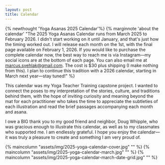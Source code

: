 ```yaml
---
layout: post
title: Calendar
---
```

{% newthought 'Yoga Asanas 2025 Calendar'%}
{% marginnote 'about the calendar' "The 2025 Yoga Asanas Calendar runs from March 2025 to February 2026. I didn't start working on it until January, and that's just how the timing worked out. I will release each month on the 1st, with the final page available on February 1, 2026. If you would like to purchase the complete calendar now, the best way to reach me is via Instagram—my social icons are at the bottom of each page. You can also email me at marcus.svehlak@gmail.com. The cost is $30 plus shipping (I make nothing from this). I plan to continue this tradition with a 2026 calendar, starting in March next year—stay tuned!" %}

This calendar was my Yoga Teacher Training capstone project. I wanted to connect the poses to my interpretation of the stories, culture, and traditions behind them, with the hope of inviting curiosity and meaning beyond the mat for each practitioner who takes the time to appreciate the subtleties of each illustration and read the brief passages accompanying each month and asana.

I owe a BIG thank you to my good friend and neighbor, Doug Whipple, who was gracious enough to illustrate this calendar, as well as to my classmates who supported me. I am endlessly grateful. I hope you enjoy the calendar—it was truly a pleasure to create and something I am very proud of.

{% maincolumn "assets/img/2025-yoga-calendar-cover.jpg" "" %}
{% maincolumn "assets/img/2025-yoga-calendar-march.jpg" "" %}
{% maincolumn "assets/img/2025-yoga-calendar-march-date-grid.jpg" "" %}

